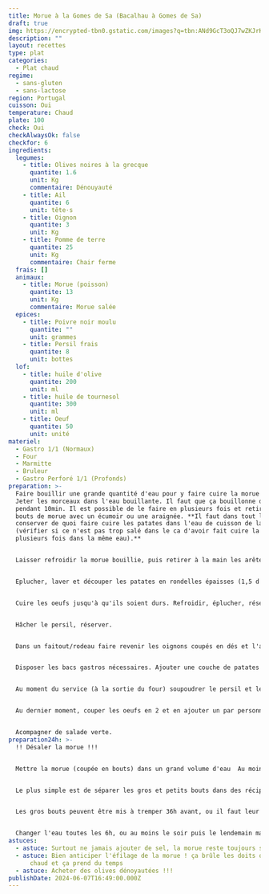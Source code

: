 ```yaml
---
title: Morue à la Gomes de Sa (Bacalhau à Gomes de Sa)
draft: true
img: https://encrypted-tbn0.gstatic.com/images?q=tbn:ANd9GcT3oQJ7wZKJrKtQXfowLHqcBs-9CQrTP33qjQ&s
description: ""
layout: recettes
type: plat
categories:
  - Plat chaud
regime:
  - sans-gluten
  - sans-lactose
region: Portugal
cuisson: Oui
temperature: Chaud
plate: 100
check: Oui
checkAlwaysOk: false
checkfor: 6
ingredients:
  legumes:
    - title: Olives noires à la grecque
      quantite: 1.6
      unit: Kg
      commentaire: Dénouyauté
    - title: Ail
      quantite: 6
      unit: tête·s
    - title: Oignon
      quantite: 3
      unit: Kg
    - title: Pomme de terre
      quantite: 25
      unit: Kg
      commentaire: Chair ferme
  frais: []
  animaux:
    - title: Morue (poisson)
      quantite: 13
      unit: Kg
      commentaire: Morue salée
  epices:
    - title: Poivre noir moulu
      quantite: ""
      unit: grammes
    - title: Persil frais
      quantite: 8
      unit: bottes
  lof:
    - title: huile d'olive
      quantite: 200
      unit: ml
    - title: huile de tournesol
      quantite: 300
      unit: ml
    - title: Oeuf
      quantite: 50
      unit: unité
materiel:
  - Gastro 1/1 (Normaux)
  - Four
  - Marmitte
  - Bruleur
  - Gastro Perforé 1/1 (Profonds)
preparation: >-
  Faire bouillir une grande quantité d'eau pour y faire cuire la morue désalée.
  Jeter les morceaux dans l'eau bouillante. Il faut que ça bouillonne dedans
  pendant 10min. Il est possible de le faire en plusieurs fois et retirer les
  bouts de morue avec un écumoir ou une araignée. **Il faut dans tout les cas
  conserver de quoi faire cuire les patates dans l'eau de cuisson de la morue
  (vérifier si ce n'est pas trop salé dans le ca d'avoir fait cuire la morue en
  plusieurs fois dans la même eau).**


  Laisser refroidir la morue bouillie, puis retirer à la main les arêtes et la peau et éfiler la chair. ça colle, c'est long.


  Eplucher, laver et découper les patates en rondelles épaisses (1,5 d'épaisseur environ). Les rincer, plonger dans **un grand volume d'eau de cuisson de morue tiédie** et lancer le feu. Egouter quand il y a une cuisson ferme, pour que les rondelles restent entières (rincer à l'eau froide pour être tranquille).


  Cuire les oeufs jusqu'à qu'ils soient durs. Refroidir, éplucher, réserver. 


  Hâcher le persil, réserver.


  Dans un faitout/rodeau faire revenir les oignons coupés en dés et l'ail hâché. Ajouter le poivre. Ajouter la morue efilée et laisser le tout sur un feu doux pendant 10-15 minutes. 


  Disposer les bacs gastros nécessaires. Ajouter une couche de patates au fond, puis la morue avec les oignons et l'ail (répartir un peu partout). Mettre un filet d'huile d'olive dessus. Mettre au four pour griller tout ça, puis maintenir au chaud. 


  Au moment du service (à la sortie du four) soupoudrer le persil et les olives sur le plat.


  Au dernier moment, couper les oeufs en 2 et en ajouter un par personne dans l'assiette.


  Acompagner de salade verte.
preparation24h: >-
  !! Désaler la morue !!!


  Mettre la morue (coupée en bouts) dans un grand volume d'eau  Au moins 24h avant ! 


  Le plus simple est de séparer les gros et petits bouts dans des récipients différents.


  Les gros bouts peuvent être mis à tremper 36h avant, ou il faut leur changer l'eau plus souvent.


  Changer l'eau toutes les 6h, ou au moins le soir puis le lendemain matin.
astuces:
  - astuce: Surtout ne jamais ajouter de sel, la morue reste toujours salée
  - astuce: Bien anticiper l'éfilage de la morue ! ça brûle les doits quand c'est
      chaud et ça prend du temps
  - astuce: Acheter des olives dénoyautées !!!
publishDate: 2024-06-07T16:49:00.000Z
---
```

